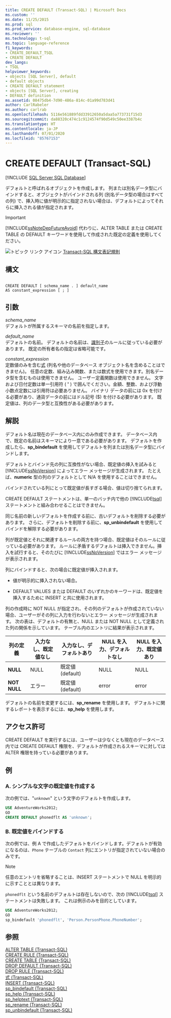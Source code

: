 ```yaml
---
title: CREATE DEFAULT (Transact-SQL) | Microsoft Docs
ms.custom: ''
ms.date: 11/25/2015
ms.prod: sql
ms.prod_service: database-engine, sql-database
ms.reviewer: ''
ms.technology: t-sql
ms.topic: language-reference
f1_keywords:
- CREATE_DEFAULT_TSQL
- CREATE DEFAULT
dev_langs:
- TSQL
helpviewer_keywords:
- objects [SQL Server], default
- default objects
- CREATE DEFAULT statement
- objects [SQL Server], creating
- DEFAULT definition
ms.assetid: 08475db4-7d90-486a-814c-01a99d783d41
author: CarlRabeler
ms.author: carlrab
ms.openlocfilehash: 5116e561889fdd33912650a5daa5a773731f15d3
ms.sourcegitcommit: da88320c474c1c9124574f90d549c50ee3387b4c
ms.translationtype: HT
ms.contentlocale: ja-JP
ms.lasthandoff: 07/01/2020
ms.locfileid: "85767153"
---
```

# <a name="create-default-transact-sql"></a>CREATE DEFAULT (Transact-SQL)
[!INCLUDE [SQL Server SQL Database](../../includes/applies-to-version/sql-asdb.md)]

デフォルトと呼ばれるオブジェクトを作成します。 列または別名データ型にバインドすると、オブジェクトがバインドされる列 (別名データ型の場合はすべての列) で、挿入時に値が明示的に指定されない場合は、デフォルトによってそれらに挿入される値が指定されます。  
  
> [!IMPORTANT]  
>  [!INCLUDE[ssNoteDepFutureAvoid](../../includes/ssnotedepfutureavoid-md.md)] 代わりに、ALTER TABLE または CREATE TABLE の DEFAULT キーワードを使用して作成された既定の定義を使用してください。  
  
![トピック リンク アイコン](../../database-engine/configure-windows/media/topic-link.gif "トピック リンク アイコン") [Transact-SQL 構文表記規則](../../t-sql/language-elements/transact-sql-syntax-conventions-transact-sql.md)  
  
## <a name="syntax"></a>構文  
  
```syntaxsql
  
CREATE DEFAULT [ schema_name . ] default_name   
AS constant_expression [ ; ]  
```  
  
## <a name="arguments"></a>引数  
*schema_name*  
 デフォルトが所属するスキーマの名前を指定します。  
  
*default_name*  
 デフォルトの名前。 デフォルトの名前は、[識別子](../../relational-databases/databases/database-identifiers.md)のルールに従っている必要があります。 既定の所有者名の指定は省略可能です。  
  
*constant_expression*  
定数値のみを含む[式](../../t-sql/language-elements/expressions-transact-sql.md) (列名や他のデータベース オブジェクト名を含めることはできません)。 任意の定数、組み込み関数、または数式を使用できます。別名データ型を含むものは使用できません。 ユーザー定義関数は使用できません。 文字および日付定数は単一引用符 ( **'** ) で囲んでください。金額、整数、および浮動小数点定数には引用符は必要ありません。 バイナリ データの前には 0x を付ける必要があり、通貨データの前にはドル記号 ($) を付ける必要があります。 既定値は、列のデータ型と互換性がある必要があります。  
  
## <a name="remarks"></a>解説  
 デフォルト名は現在のデータベース内にのみ作成できます。 データベース内で、既定の名前はスキーマにより一意である必要があります。 デフォルトを作成したら、**sp_bindefault** を使用してデフォルトを列または別名データ型にバインドします。  
  
 デフォルトとバインド先の列に互換性がない場合、既定値の挿入を試みると [!INCLUDE[ssNoVersion](../../includes/ssnoversion-md.md)] によってエラー メッセージが生成されます。 たとえば、**numeric** 型の列のデフォルトとして N/A を使用することはできません。  
  
 バインドされている列にとって既定値が長すぎる場合、値は切り捨てられます。  
  
 CREATE DEFAULT ステートメントは、単一のバッチ内で他の [!INCLUDE[tsql](../../includes/tsql-md.md)] ステートメントと組み合わせることはできません。  
  
 同じ名前の新しいデフォルトを作成する前に、古いデフォルトを削除する必要があります。 さらに、デフォルトを削除する前に、**sp_unbindefault** を使用してバインドを解除する必要があります。  
  
 列が既定値とそれに関連するルールの両方を持つ場合、既定値はそのルールに従っている必要があります。 ルールに矛盾するデフォルトは挿入できません。挿入を試行すると、そのたびに [!INCLUDE[ssNoVersion](../../includes/ssnoversion-md.md)] ではエラー メッセージが表示されます。  
  
 列にバインドすると、次の場合に既定値が挿入されます。  
  
-   値が明示的に挿入されない場合。  
  
-   DEFAULT VALUES または DEFAULT のいずれかのキーワードは、既定値を挿入するために INSERT と共に使用されます。  
  
 列の作成時に NOT NULL が指定され、その列のデフォルトが作成されていない場合、ユーザーがその列に入力を行わないとエラー メッセージが生成されます。 次の表は、デフォルトの有無と、NULL または NOT NULL として定義された列の関係を示しています。 テーブル内のエントリに結果が表示されます。  
  
|列の定義|入力なし、既定値なし|入力なし、デフォルトあり|NULL を入力、デフォルトなし|NULL を入力、既定値あり|  
|-----------------------|--------------------------|-----------------------|----------------------------|-------------------------|  
|**NULL**|NULL|既定値 (default)|NULL|NULL|  
|**NOT NULL**|エラー|既定値 (default)|error|error|  
  
 デフォルトの名前を変更するには、**sp_rename** を使用します。 デフォルトに関するレポートを表示するには、**sp_help** を使用します。  
  
## <a name="permissions"></a>アクセス許可  
 CREATE DEFAULT を実行するには、ユーザーは少なくとも現在のデータベース内では CREATE DEFAULT 権限を、デフォルトが作成されるスキーマに対しては ALTER 権限を持っている必要があります。  
  
## <a name="examples"></a>例  
  
### <a name="a-creating-a-simple-character-default"></a>A. シンプルな文字の既定値を作成する  
 次の例では、"`unknown`" という文字のデフォルトを作成します。  
  
```sql  
USE AdventureWorks2012;  
GO  
CREATE DEFAULT phonedflt AS 'unknown';  
```  
  
### <a name="b-binding-a-default"></a>B. 既定値をバインドする  
 次の例では、例 A で作成したデフォルトをバインドします。デフォルトが有効になるのは、`Phone` テーブルの `Contact` 列にエントリが指定されていない場合のみです。 
 
 > [!Note] 
 >  任意のエントリを省略することは、INSERT ステートメントで NULL を明示的に示すこととは異なります。  
  
 `phonedflt` という名前のデフォルトは存在しないので、次の [!INCLUDE[tsql](../../includes/tsql-md.md)] ステートメントは失敗します。 これは例示のみを目的としています。  
  
```sql  
USE AdventureWorks2012;  
GO  
sp_bindefault 'phonedflt', 'Person.PersonPhone.PhoneNumber';  
```  
  
## <a name="see-also"></a>参照  
 [ALTER TABLE &#40;Transact-SQL&#41;](../../t-sql/statements/alter-table-transact-sql.md)   
 [CREATE RULE &#40;Transact-SQL&#41;](../../t-sql/statements/create-rule-transact-sql.md)   
 [CREATE TABLE &#40;Transact-SQL&#41;](../../t-sql/statements/create-table-transact-sql.md)   
 [DROP DEFAULT &#40;Transact-SQL&#41;](../../t-sql/statements/drop-default-transact-sql.md)   
 [DROP RULE &#40;Transact-SQL&#41;](../../t-sql/statements/drop-rule-transact-sql.md)   
 [式 &#40;Transact-SQL&#41;](../../t-sql/language-elements/expressions-transact-sql.md)   
 [INSERT &#40;Transact-SQL&#41;](../../t-sql/statements/insert-transact-sql.md)   
 [sp_bindefault &#40;Transact-SQL&#41;](../../relational-databases/system-stored-procedures/sp-bindefault-transact-sql.md)   
 [sp_help &#40;Transact-SQL&#41;](../../relational-databases/system-stored-procedures/sp-help-transact-sql.md)   
 [sp_helptext &#40;Transact-SQL&#41;](../../relational-databases/system-stored-procedures/sp-helptext-transact-sql.md)   
 [sp_rename &#40;Transact-SQL&#41;](../../relational-databases/system-stored-procedures/sp-rename-transact-sql.md)   
 [sp_unbindefault &#40;Transact-SQL&#41;](../../relational-databases/system-stored-procedures/sp-unbindefault-transact-sql.md)  
  
  
